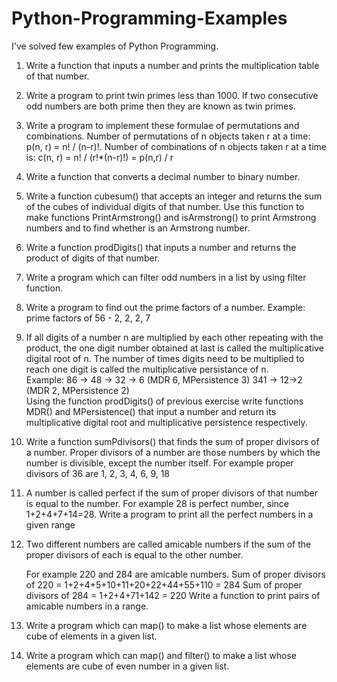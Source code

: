 # Python-Programming-Examples
I've solved few examples of Python Programming.
1. Write a function that inputs a number and prints the multiplication table of that number.
2. Write a program to print twin primes less than 1000. If two consecutive odd numbers are both prime then they are known as twin primes.
3. Write a program to implement these formulae of permutations and combinations. 
    Number of permutations of n objects taken r at a time: p(n, r) = n! / (n-r)!. 
    Number of combinations of n objects taken r at a time is: c(n, r) = n! / (r!*(n-r)!) = p(n,r) / r
4. Write a function that converts a decimal number to binary number.
5. Write a function cubesum() that accepts an integer and returns the sum of the cubes of individual digits of that number.
    Use this function to make functions PrintArmstrong() and isArmstrong() to print Armstrong numbers and to find whether is an Armstrong number.
6. Write a function prodDigits() that inputs a number and returns the product of digits of that number.
7. Write a program which can filter odd numbers in a list by using filter function.
8. Write a program to find out the prime factors of a number. Example: prime factors of 56 - 2, 2, 2, 7
9. If all digits of a number n are multiplied by each other repeating with the product, 
    the one digit number obtained at last is called the multiplicative digital root of n. 
    The number of times digits need to be multiplied to reach one digit is called the multiplicative persistance of n.     
    Example: 86 -> 48 -> 32 -> 6 (MDR 6, MPersistence 3) 
    341 -> 12->2 (MDR 2, MPersistence 2)     
    Using the function prodDigits() of previous exercise write functions MDR() and MPersistence() that input a number and 
    return its multiplicative digital root and multiplicative persistence respectively.
10. Write a function sumPdivisors() that finds the sum of proper divisors of a number. 
    Proper divisors of a number are those numbers by which the number is divisible, except the number itself. 
    For example proper divisors of 36 are 1, 2, 3, 4, 6, 9, 18
11. A number is called perfect if the sum of proper divisors of that number is equal to the number. 
    For example 28 is perfect number, since 1+2+4+7+14=28. Write a program to print all the perfect numbers in a given range
12. Two different numbers are called amicable numbers if the sum of the proper divisors of each is equal to the other number. 

    For example 220 and 284 are amicable numbers. Sum of proper divisors of 220 = 1+2+4+5+10+11+20+22+44+55+110 = 284 
    Sum of proper divisors of 284 = 1+2+4+71+142 = 220 Write a function to print pairs of amicable numbers in a range.
13. Write a program which can map() to make a list whose elements are cube of elements in a given list.
14. Write a program which can map() and filter() to make a list whose elements are cube of even number in a given list.
